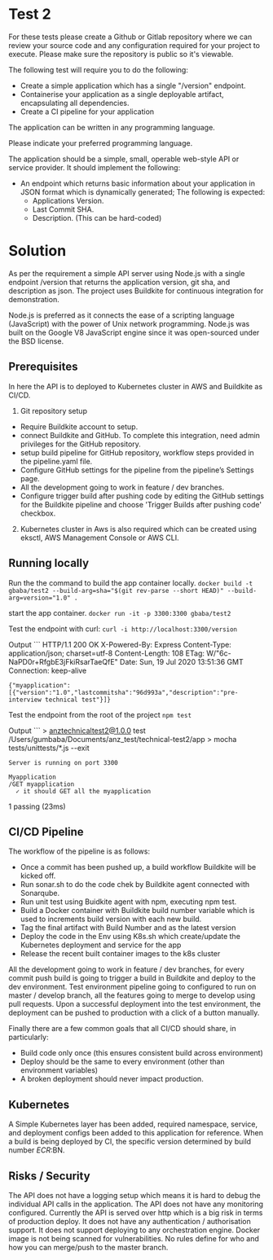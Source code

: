# Test 2

For these tests please create a Github or Gitlab repository where we can review your source code and any configuration required for your project to
execute. Please make sure the repository is public so it's viewable.

The following test will require you to do the following:
- Create a simple application which has a single "/version" endpoint.
- Containerise your application as a single deployable artifact, encapsulating all dependencies.
- Create a CI pipeline for your application

The application can be written in any programming language.

Please indicate your preferred programming language.

The application should be a simple, small, operable web-style API or service provider. It should implement the following:
- An endpoint which returns basic information about your application in JSON format which is dynamically generated; The following is expected:
    - Applications Version.
    - Last Commit SHA.
    - Description. (This can be hard-coded)

# Solution

As per the requirement a simple API server using Node.js with a single endpoint /version that returns the application version, git sha, and description as json. The project uses Buildkite for continuous integration for demonstration.

Node.js is preferred as it connects the ease of a scripting language (JavaScript) with the power of Unix network programming. Node.js was built on the Google V8 JavaScript engine since it was open-sourced under the BSD license.

## Prerequisites 

 In here  the API is to deployed to Kubernetes cluster in AWS and Buildkite as CI/CD.

1. Git repository setup
- Require Buildkite account to setup.
- connect Buildkite and GitHub. To complete this integration, need admin privileges for the GitHub repository.
- setup build pipeline for GitHub repository, workflow steps provided in the pipeline.yaml file.
- Configure GitHub settings for the pipeline from the pipeline’s Settings page.
- All the development going to work in feature / dev branches.
- Configure trigger build after pushing code by editing the GitHub settings for the Buildkite pipeline and choose 'Trigger Builds after pushing code' checkbox.

2. Kubernetes cluster in Aws is also required which can be created using eksctl, AWS Management Console or AWS CLI. 

## Running locally

Run the the command to build the app container locally. 
    ```docker build -t gbaba/test2 --build-arg=sha="$(git rev-parse --short HEAD)" --build-arg=version="1.0" .```

start the app container.
    ```docker run -it -p 3300:3300 gbaba/test2```

Test the endpoint with curl:
    ```curl -i http://localhost:3300/version```

Output
    ```
    HTTP/1.1 200 OK
    X-Powered-By: Express
    Content-Type: application/json; charset=utf-8
    Content-Length: 108
    ETag: W/"6c-NaPD0r+RfgbE3jFkiRsarTaeQfE"
    Date: Sun, 19 Jul 2020 13:51:36 GMT
    Connection: keep-alive

    {"myapplication":[{"version":"1.0","lastcommitsha":"96d993a","description":"pre-interview technical test"}]}

Test the endpoint from the root of the project
    ```npm test```

Output
    ```
    > anztechnicaltest2@1.0.0 test /Users/gumbaba/Documents/anz_test/technical-test2/app
    > mocha tests/unittests/*.js --exit
    
    Server is running on port 3300
    
    Myapplication
    /GET myapplication
      ✓ it should GET all the myapplication

  1 passing (23ms)

## CI/CD Pipeline

The workflow of the pipeline is as follows:

- Once a commit has been pushed up, a build workflow Buildkite will be kicked off.
- Run sonar.sh to do the code chek by Buildkite agent connected with Sonarqube.
- Run unit test using Buidkite agent with npm, executing npm test.
- Build a Docker container with Buildkite build number variable which is used to increments build version with each new build.
- Tag the final artifact with Build Number and as the latest version
- Deploy the code in the Env using K8s.sh which create/update the Kubernetes deployment and service for the app
- Release the recent built container images to the k8s cluster

All the development going to work in feature / dev branches, for every commit push build is going to trigger a build in Buildkite and deploy to the dev environment.
Test environment pipeline going to configured to run on master / develop branch, all the features going to merge to develop using pull requests.
Upon a successful deployment into the test environment, the deployment can be pushed to production with a click of a button manually.

Finally there are a few common goals that all CI/CD should share, in particularly:
- Build code only once (this ensures consistent build across environment)
- Deploy should be the same to every environment (other than environment variables)
- A broken deployment should never impact production.

## Kubernetes

A Simple Kubernetes layer has been added, required namespace, service, and deployment configs been added to this application for reference. When a build is being deployed by CI, the specific version determined by build number $ECR:$BN.


## Risks / Security

The API does not have a logging setup which means it is hard to debug the individual API calls in the application.
The API does not have any monitoring configured.
Currently the API is served over http which is a big risk in terms of production deploy.
It does not have any authentication / authorisation support.
It does not support deploying to any orchestration engine.
Docker image is not being scanned for vulnerabilities.
No rules define for who and how you can merge/push to the master branch.
